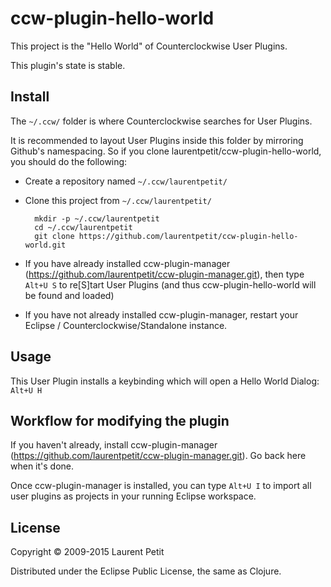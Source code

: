 # ccw-plugin-hello-world

This project is the "Hello World" of Counterclockwise User Plugins.

This plugin's state is stable.

## Install

The `~/.ccw/` folder is where Counterclockwise searches for User Plugins.

It is recommended to layout User Plugins inside this folder by mirroring Github's namespacing. So if you clone laurentpetit/ccw-plugin-hello-world, you should do the following:

- Create a repository named `~/.ccw/laurentpetit/`
- Clone this project from `~/.ccw/laurentpetit/`

        mkdir -p ~/.ccw/laurentpetit
        cd ~/.ccw/laurentpetit
        git clone https://github.com/laurentpetit/ccw-plugin-hello-world.git

- If you have already installed ccw-plugin-manager (https://github.com/laurentpetit/ccw-plugin-manager.git), then type `Alt+U S` to re[S]tart User Plugins (and thus ccw-plugin-hello-world will be found and loaded)
- If you have not already installed ccw-plugin-manager, restart your Eclipse / Counterclockwise/Standalone instance.

## Usage

This User Plugin installs a keybinding which will open a Hello World Dialog: `Alt+U H`


## Workflow for modifying the plugin

If you haven't already, install ccw-plugin-manager (https://github.com/laurentpetit/ccw-plugin-manager.git). Go back here when it's done.

Once ccw-plugin-manager is installed, you can type `Alt+U I` to import all user plugins as projects in your running Eclipse workspace.

## License

Copyright © 2009-2015 Laurent Petit

Distributed under the Eclipse Public License, the same as Clojure.

